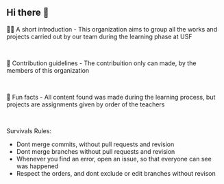 ## Hi there 👋

🙋‍♀️ A short introduction - This organization aims to group all the works and projects carried out by our team during the learning phase at USF

<br />

🌈 Contribution guidelines - The contribuition only can made, by the members of this organization 

<br />

🍿 Fun facts - All content found was made during the learning process, but projects are assignments given by order of the teachers

<br />

Survivals Rules:

* Dont merge commits, without pull requests and revision
* Dont merge branches without pull requests and revision
* Whenever you find an error, open an issue, so that everyone can see was happened
* Respect the orders, and dont exclude or edit branches without revison 
